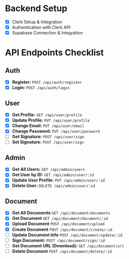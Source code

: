 # Backend Setup
- [x] Clerk Setup & Integration
- [x] Authentication with Clerk API
- [x] Supabase Connection & Integration

# API Endpoints Checklist

## **Auth**
- [x] **Register:** `POST /api/auth/register`
- [x] **Login:** `POST /api/auth/login`

## **User**
- [x] **Get Profile:** `GET /api/user/profile`
- [x] **Update Profile:** `PUT /api/user/profile`
- [x] **Change Email:** `PUT /api/user/email`
- [x] **Change Password:** `PUT /api/user/password`
- [ ] **Get Signature:** `POST /api/user/sign`
- [ ] **Set Signature:** `POST /api/user/sign`

## **Admin**
- [x] **Get All Users:** `GET /api/admin/users`
- [x] **Get User by ID:** `GET /api/admin/user/:id`
- [x] **Update User Profile:** `PUT /api/admin/user/:id`
- [x] **Delete User:** `DELETE /api/admin/user/:id`

## **Document**
- [x] **Get All Documents** `GET /api/document/documents`
- [x] **Get Document** `GET /api/document/document/:id`
- [x] **Upload Document** `POST /api/document/upload`
- [x] **Create Document** `POST /api/document/create/:id`
- [ ] **Update Document Info** `POST /api/document/update/:id`
- [ ] **Sign Document:** `POST /api/document/sign/:id`
- [ ] **Get Document URL (Download):** `GET /api/document/url`
- [ ] **Delete Document** `POST /api/document/delete/:id`
